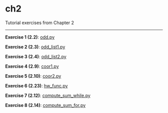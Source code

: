 # ch2

Tutorial exercises from Chapter 2

---

**Exercise 1 (2.2)**: [odd.py](odd.py)

**Exercise 2 (2.3)**: [odd_list1.py](odd_list1.py)

**Exercise 3 (2.4)**: [odd_list2.py](odd_list2.py)

**Exercise 4 (2.9)**: [coor1.py](coor1.py)

**Exercise 5 (2.10)**: [coor2.py](coor2.py)

**Exercise 6 (2.23)**: [hw_func.py](hw_func.py)

**Exercise 7 (2.12)**: [compute_sum_while.py](compute_sum_while.py)

**Exercise 8 (2.14)**: [compute_sum_for.py](compute_sum_for.py)


